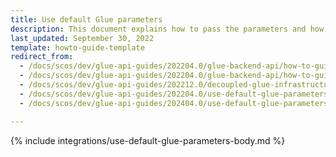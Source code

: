 ```yaml
---
title: Use default Glue parameters
description: This document explains how to pass the parameters and how to use them in code
last_updated: September 30, 2022
template: howto-guide-template
redirect_from:
  - /docs/scos/dev/glue-api-guides/202204.0/glue-backend-api/how-to-guides/glue-parameters-usage.html
  - /docs/scos/dev/glue-api-guides/202204.0/glue-backend-api/how-to-guides/how-to-use-ootb-glue-parameters.html
  - /docs/scos/dev/glue-api-guides/202212.0/decoupled-glue-infrastructure/how-to-guides/how-to-use-ootb-glue-parameters.html
  - /docs/scos/dev/glue-api-guides/202204.0/use-default-glue-parameters.html
  - /docs/scos/dev/glue-api-guides/202404.0/use-default-glue-parameters.html

---
```


{% include integrations/use-default-glue-parameters-body.md %}